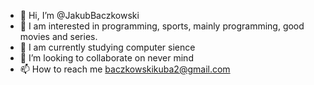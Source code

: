 - 👋 Hi, I’m @JakubBaczkowski 
- 👀 I am interested in programming, sports, mainly programming, good movies and series.
- 🌱 I am currently studying computer sience
- 💞️ I’m looking to collaborate on never mind
- 📫 How to reach me baczkowskikuba2@gmail.com

<!---
JBaczkoeski/JBaczkoeski is a ✨ special ✨ repository because its `README.md` (this file) appears on your GitHub profile.
You can click the Preview link to take a look at your changes.
--->
